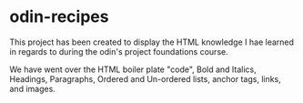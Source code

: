 # odin-recipes

This project has been created to display the HTML knowledge I hae learned in regards to during the odin's project foundations course.

We have went over the HTML boiler plate "code", Bold and Italics, Headings, Paragraphs, Ordered and Un-ordered lists, anchor tags, links, and images.
